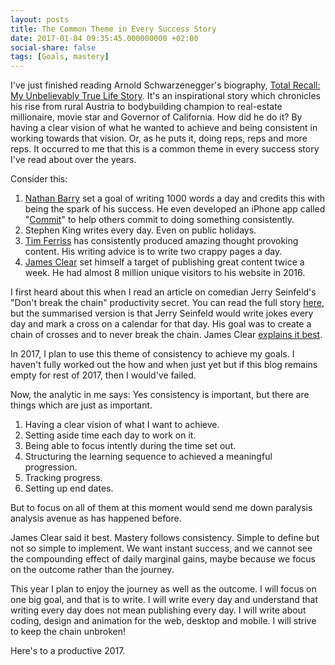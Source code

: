 ```yaml
---
layout: posts
title: The Common Theme in Every Success Story
date: 2017-01-04 09:35:45.000000000 +02:00
social-share: false
tags: [Goals, mastery]
---
```


I've just finished reading Arnold Schwarzenegger's biography, <a href="https://www.amazon.com/gp/product/1451662440/ref=as_li_qf_sp_asin_il_tl?ie=UTF8&amp;tag=assbl05-20&amp;camp=1789&amp;creative=9325&amp;linkCode=as2&amp;creativeASIN=1451662440&amp;linkId=5cd3367b36d651239f6e75dbb8aeec24">Total Recall: My Unbelievably True Life Story</a>. It's an inspirational story which chronicles his rise from rural Austria to bodybuilding champion to real-estate millionaire, movie star and Governor of California. How did he do it? By having a clear vision of what he wanted to achieve and being consistent in working towards that vision. Or, as he puts it, doing reps, reps and more reps. It occurred to me that this is a common theme in every success story I've read about over the years. 

Consider this:
1. <a href="http://nathanbarry.com">Nathan Barry</a> set a goal of writing 1000 words a day and credits this with being the spark of his success. He even developed an iPhone app called "<a href="https://itunes.apple.com/us/app/commit/id473527073?mt=8">Commit</a>" to help others commit to doing something consistently.
2. Stephen King writes every day. Even on public holidays.
3. <a href="http://fourhourworkweek.com">Tim Ferriss</a> has consistently produced amazing thought provoking content. His writing advice is to write two crappy pages a day.
4. <a href="http://jamesclear.com">James Clear</a> set himself a target of publishing great content twice a week. He had almost 8 million unique visitors to his website in 2016.


I first heard about this when I read an article on comedian Jerry Seinfeld's "Don't break the chain" productivity secret. You can read the full story <a href="http://lifehacker.com/281626/jerry-seinfelds-productivity-secret">here</a>, but the summarised version is that Jerry Seinfeld would write jokes every day and mark a cross on a calendar for that day. His goal was to create a chain of crosses and to never break the chain. James Clear <a href="http://jamesclear.com/stop-procrastinating-seinfeld-strategy">explains it best</a>.

In 2017, I plan to use this theme of consistency to achieve my goals. I haven't fully worked out the how and when just yet but if this blog remains empty for rest of 2017, then I would've failed.

Now, the analytic in me says: Yes consistency is important, but there are things which are just as important.
1. Having a clear vision of what I want to achieve.
2. Setting aside time each day to work on it.
3. Being able to focus intently during the time set out.
4. Structuring the learning sequence to achieved a meaningful progression.
5. Tracking progress.
6. Setting up end dates.

But to focus on all of them at this moment would send me down paralysis analysis avenue as has happened before.

James Clear said it best. Mastery follows consistency. Simple to define but not so simple to implement. We want instant success, and we cannot see the compounding effect of daily marginal gains, maybe because we focus on the outcome rather than the journey.

This year I plan to enjoy the journey as well as the outcome. I will focus on one big goal, and that is to write. I will write every day and understand that writing every day does not mean publishing every day. I will write about coding, design and animation for the web, desktop and mobile. I will strive to keep the chain unbroken!

Here's to a productive 2017.
